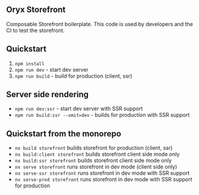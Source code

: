 ## Oryx Storefront

Composable Storefront boilerplate. This code is used by developers and the CI to test the storefront.

## Quickstart

1. `npm install`
2. `npm run dev` - start dev server
3. `npm run build` - build for production (client, ssr)

## Server side rendering

- `npm run dev:ssr` - start dev server with SSR support
- `npm run build:ssr --omit=dev` - builds for production with SSR support

## Quickstart from the monorepo

- `nx build storefront` builds storefront for production (client, ssr)
- `nx build:client storefront` builds storefront client side mode only
- `nx build:ssr storefront` builds storefront client side mode only
- `nx serve storefront` runs storefront in dev mode (client side only)
- `nx serve-ssr storefront` runs storefront in dev mode with SSR support
- `nx serve-prod storefront` runs storefront in dev mode with SSR support for production
